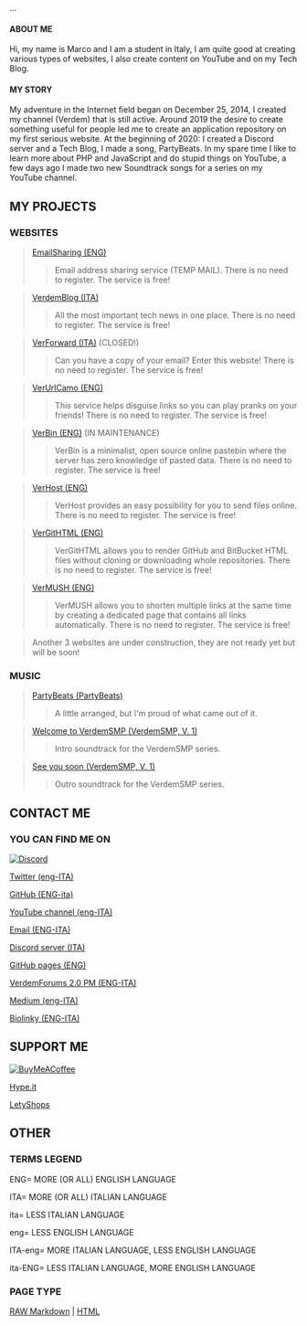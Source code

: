 <div id="ziznyciiqvzgvz"><div class="adBanner">...</div></div> 
<script> 
document.addEventListener("DOMContentLoaded",function(){setTimeout(function(){document.getElementById("ziznyciiqvzgvz").offsetHeight?document.getElementById("ziznyciiqvzgvz").style.display="none":document.getElementById("ziznyciiqvzgvz").innerHTML='<iframe style="border: none;width: 100%;height: 110px;overflow: hidden;" src="https://disableadblock.com/widget/small/" height="110" scrolling="no"></iframe>'},1e3)});
</script>

#### ABOUT ME
Hi, my name is Marco and I am a student in Italy, I am quite good at creating various types of websites, I also create content on YouTube and on my Tech Blog.

#### MY STORY
My adventure in the Internet field began on December 25, 2014, I created my channel (Verdem) that is still active. Around 2019 the desire to create something useful for people led me to create an application repository on my first serious website. At the beginning of 2020: I created a Discord server and a Tech Blog, I made a song, PartyBeats. In my spare time I like to learn more about PHP and JavaScript and do stupid things on YouTube, a few days ago I made two new Soundtrack songs for a series on my YouTube channel.

## MY PROJECTS

### WEBSITES

> [EmailSharing (ENG)](http://emailsharing.blogspot.com/)
>
>> Email address sharing service (TEMP MAIL). There is no need to register. The service is free!

>[VerdemBlog (ITA)](http://verdemblog.blogspot.com/)
>
>>All the most important tech news in one place. There is no need to register. The service is free!

>[VerForward (ITA)](http://verforward.blogspot.com/) (CLOSED!)
>
>>Can you have a copy of your email? Enter this website! There is no need to register. The service is free!

>[VerUrlCamo (ENG)](http://verurlcamo.blogspot.com/)
>
>>This service helps disguise links so you can play pranks on your friends! There is no need to register. The service is free!

>[VerBin (ENG)](http://verdemtv.page.link/verbin/) (IN MAINTENANCE)
>
>>VerBin is a minimalist, open source online pastebin where the server has zero knowledge of pasted data. There is no need to register. The service is free!

>[VerHost (ENG)](http://verdemtv.page.link/verhost/)
>
>>VerHost provides an easy possibility for you to send files online. There is no need to register. The service is free!

>[VerGitHTML (ENG)](http://verdemtv.page.link/vergithtml)
>
>>VerGitHTML allows you to render GitHub and BitBucket HTML files without cloning or downloading whole repositories. There is no need to register. The service is free!

>[VerMUSH (ENG)](http://verdemtv.page.link/vermush)
>
>>VerMUSH allows you to shorten multiple links at the same time by creating a dedicated page that contains all links automatically. There is no need to register. The service is free!

>Another 3 websites are under construction, they are not ready yet but will be soon!

### MUSIC

>[PartyBeats (PartyBeats)](http://li.sten.to/gQYwqED)
>
>>A little arranged, but I'm proud of what came out of it.

>[Welcome to VerdemSMP (VerdemSMP, V. 1)](https://youtu.be/ZnkiTsnM8Bw)
>
>>Intro soundtrack for the VerdemSMP series.

>[See you soon (VerdemSMP, V. 1)](https://youtu.be/jO7rWZFF_Xw)
>
>>Outro soundtrack for the VerdemSMP series.

## CONTACT ME

### YOU CAN FIND ME ON

[![Discord](https://discord.c99.nl/widget/theme-1/328151909837832193.png)](/#contact-me)

[Twitter (eng-ITA)](http://twitter.com/verdemchannel)

[GitHub (ENG-ita)](http://github.com/Verdem-crypto)

[YouTube channel (eng-ITA)](http://www.youtube.com/Verdem)

[Email (ENG-ITA)](mailto:verdemcontact@gmail.com)

[Discord server (ITA)](http://discord.gg/MQPfYh4)

[GitHub pages (ENG)](http://verdem-crypto.github.io/)

[VerdemForums 2.0 PM (ENG-ITA)](https://verdem.tribe.so/user/verdem)

[Medium (eng-ITA)](https://verdem.medium.com/)

[Biolinky (ENG-ITA)](https://biolinky.co/verdem)

## SUPPORT ME

[![BuyMeACoffee](http://verdem-crypto.github.io/buy-me-a-coffee-button.png)](https://www.buymeacoffee.com/Verdem)

<div id="cd863"></div>
<script>
  !function(c){var t=document.createElement("script");t.type="text/javascript",t.async=!0,t.onload=c,t.src="//lab.subinsb.com/projects/francium/cryptodonate/widget.js";var e=document.getElementsByTagName("script")[0];e.parentNode.insertBefore(t,e)}(function(){
    Fr.loadCD("cd863", {
      coin: "bitcoin",
      address: "1Q85YekDnc1vhaTvRHCyA3ULLz1y3SZvzf",
      buttonClass: "",
      dialogClass: "",
    });
  });
</script>

[Hype.it](https://www.hype.it/invite/4650636d33697173453035513967764738506d6a44673d3d)

[LetyShops](https://letyshops.com/it/winwin?ww=16221723)

## OTHER

### TERMS LEGEND

ENG= MORE (OR ALL) ENGLISH LANGUAGE

ITA= MORE (OR ALL) ITALIAN LANGUAGE

ita= LESS ITALIAN LANGUAGE

eng= LESS ENGLISH LANGUAGE

ITA-eng= MORE ITALIAN LANGUAGE, LESS ENGLISH LANGUAGE

ita-ENG= LESS ITALIAN LANGUAGE, MORE ENGLISH LANGUAGE

### PAGE TYPE

[RAW Markdown](http://verdem-crypto.github.io/index.md) | [HTML](http://verdem-crypto.github.io/index.html)

<script data-ad-client="ca-pub-5690098405536634" async src="https://pagead2.googlesyndication.com/pagead/js/adsbygoogle.js"></script>
